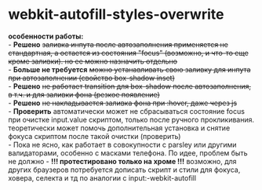 # webkit-autofill-styles-overwrite

<b>особенности работы:</b><br>
    -   <b>Решено</b> <s>заливка инпута после автозаполнения применяется не стандартная, а остается из состояния "focus" (возможно, и что-то еще кроме заливки). но ее можно назначить отдельно </s><br>
    -   <b>Больше не требуется</b> <s>можно устанавливать свою заливку для инпута при автозаполнении (свойство box-shadow inset)</s>  <br>
    -   <b>Решено</b> <s>не работает transition для box-shadow после автозаполнения, в т.ч. и для заливки фона (резкое появление) </s><br>
    -   <b>Решено</b> <s>не накладывается заливка фона при :hover, даже через js </s><br>
    -   <b>Проверить</b> автоматически может не сбрасываться состояние focus при очистке input.value скриптом, только после ручного прокликивания. теоретически может помочь дополнительная установка и снятие фокуса скриптом после такой очистки (проверить) <br>
    -   Пока не ясно, как работает в совокупности с parsley или другими валидаторами, особенно с масками телефона. По идее, проблем быть не должно
    -   <b>!!! протестировано только на хроме !!!</b> 
возможно, для других браузеров потребуется дописать скрипт и стили для фокуса, ховера, селекта и тд по аналогии с input:-webkit-autofill

